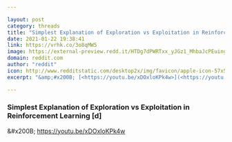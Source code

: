 ```yaml
---

layout: post
category: threads
title: "Simplest Explanation of Exploration vs Exploitation in Reinforcement Learning [d]"
date: 2021-01-22 19:38:41
link: https://vrhk.co/3o8qMW5
image: https://external-preview.redd.it/HTDg7dPWRTxx_yJGz1_MhbaJcPEuingsb5nsnO65azM.jpg?width=480&height=251.308900524&auto=webp&crop=480:251.308900524,smart&s=4f284b37faadef62454a5bfa6fddac576af42e60
domain: reddit.com
author: "reddit"
icon: http://www.redditstatic.com/desktop2x/img/favicon/apple-icon-57x57.png
excerpt: "&amp;#x200B; [<https://youtu.be/xDOxloKPk4w>](<https://youtu.be/xDOxloKPk4w>)"

---
```


### Simplest Explanation of Exploration vs Exploitation in Reinforcement Learning [d]

&amp;#x200B; [<https://youtu.be/xDOxloKPk4w>](<https://youtu.be/xDOxloKPk4w>)